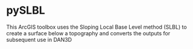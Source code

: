 # pySLBL
This ArcGIS toolbox uses the Sloping Local Base Level method (SLBL) to create a surface below a topography and converts the outputs for subsequent use in DAN3D
